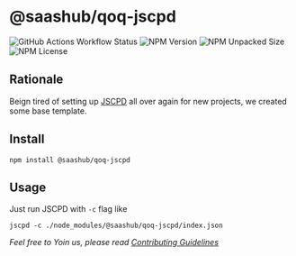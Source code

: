 # @saashub/qoq-jscpd

![GitHub Actions Workflow Status](https://img.shields.io/github/actions/workflow/status/saashub-it/qoq/main.yml) ![NPM Version](https://img.shields.io/npm/v/%40saashub%2Fqoq-jscpd) ![NPM Unpacked Size](https://img.shields.io/npm/unpacked-size/%40saashub%2Fqoq-jscpd) ![NPM License](https://img.shields.io/npm/l/%40saashub%2Fqoq-jscpd)

## Rationale

Beign tired of setting up [JSCPD](https://www.npmjs.com/package/jscpd) all over again for new projects, we created some base template.

## Install

    npm install @saashub/qoq-jscpd

## Usage

Just run JSCPD with `-c` flag like

    jscpd -c ./node_modules/@saashub/qoq-jscpd/index.json

*Feel free to Yoin us, please read [Contributing Guidelines](https://github.com/saashub-it/qoq/blob/master/.github/CONTRIBUTING.md)*